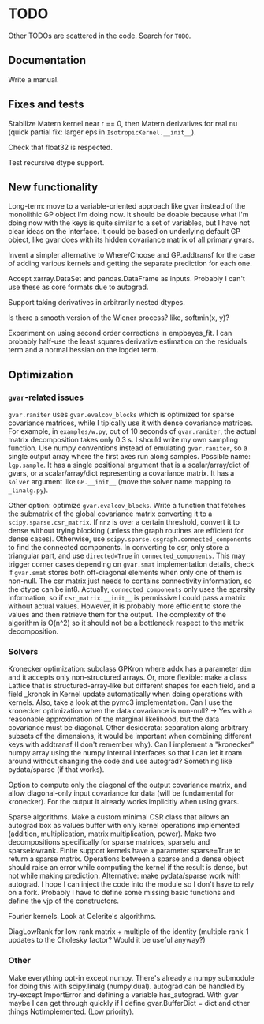 # TODO

Other TODOs are scattered in the code. Search for `TODO`.

## Documentation

Write a manual.

## Fixes and tests

Stabilize Matern kernel near r == 0, then Matern derivatives for real nu
(quick partial fix: larger eps in `IsotropicKernel.__init__`).

Check that float32 is respected.

Test recursive dtype support.

## New functionality

Long-term: move to a variable-oriented approach like gvar instead of the
monolithic GP object I'm doing now. It should be doable because what I'm
doing now with the keys is quite similar to a set of variables, but I have
not clear ideas on the interface. It could be based on underlying default
GP object, like gvar does with its hidden covariance matrix of all primary
gvars.

Invent a simpler alternative to Where/Choose and GP.addtransf for the case
of adding various kernels and getting the separate prediction for each one.

Accept xarray.DataSet and pandas.DataFrame as inputs. Probably I can't use
these as core formats due to autograd.

Support taking derivatives in arbitrarily nested dtypes.

Is there a smooth version of the Wiener process? like, softmin(x, y)?

Experiment on using second order corrections in empbayes_fit. I can
probably half-use the least squares derivative estimation on the residuals
term and a normal hessian on the logdet term.

## Optimization

### `gvar`-related issues

`gvar.raniter` uses `gvar.evalcov_blocks` which is optimized for sparse
covariance matrices, while I tipically use it with dense covariance matrices.
For example, in `examples/w.py`, out of 10 seconds of `gvar.raniter`, the
actual matrix decomposition takes only 0.3 s. I should write my own sampling
function. Use numpy conventions instead of emulating `gvar.raniter`, so a
single output array where the first axes run along samples. Possible name:
`lgp.sample`. It has a single positional argument that is a scalar/array/dict
of gvars, or a scalar/array/dict representing a covariance matrix. It has a
`solver` argument like `GP.__init__` (move the solver name mapping to
`_linalg.py`).

Other option: optimize `gvar.evalcov_blocks`. Write a function that fetches the
submatrix of the global covariance matrix converting it to a
`scipy.sparse.csr_matrix`. If `nnz` is over a certain threshold, convert it to
dense without trying blocking (unless the graph routines are efficient for
dense cases). Otherwise, use `scipy.sparse.csgraph.connected_components` to
find the connected components. In converting to csr, only store a triangular
part, and use `directed=True` in `connected_components`. This may trigger
corner cases depending on `gvar.smat` implementation details, check if
`gvar.smat` stores both off-diagonal elements when only one of them is
non-null. The csr matrix just needs to contains connectivity information, so
the dtype can be int8. Actually, `connected_components` only uses the sparsity
information, so if `csr_matrix.__init__` is permissive I could pass a matrix
without actual values. However, it is probably more efficient to store the
values and then retrieve them for the output. The complexity of the algorithm
is O(n^2) so it should not be a bottleneck respect to the matrix decomposition.

### Solvers

Kronecker optimization: subclass GPKron where addx has a parameter `dim` and
it accepts only non-structured arrays. Or, more flexible: make a class
Lattice that is structured-array-like but different shapes for each field,
and a field _kronok in Kernel update automatically when doing operations with
kernels. Also, take a look at the pymc3 implementation. Can I use the
kronecker optimization when the data covariance is non-null? -> Yes with a
reasonable approximation of the marginal likelihood, but the data covariance
must be diagonal. Other desiderata: separation along arbitrary subsets of
the dimensions, it would be important when combining different keys with
addtransf (I don't remember why). Can I implement a "kronecker" numpy array
using the numpy internal interfaces so that I can let it roam around without
changing the code and use autograd? Something like pydata/sparse (if that
works).

Option to compute only the diagonal of the output covariance matrix, and
allow diagonal-only input covariance for data (will be fundamental for
kronecker). For the output it already works implicitly when using gvars.

Sparse algorithms. Make a custom minimal CSR class that allows an autograd
box as values buffer with only kernel operations implemented (addition,
multiplication, matrix multiplication, power). Make two decompositions
specifically for sparse matrices, sparselu and sparselowrank. Finite support
kernels have a parameter sparse=True to return a sparse matrix. Operations
between a sparse and a dense object should raise an error while computing
the kernel if the result is dense, but not while making prediction.
Alternative: make pydata/sparse work with autograd. I hope I can inject the
code into the module so I don't have to rely on a fork. Probably I have to
define some missing basic functions and define the vjp of the constructors.

Fourier kernels. Look at Celerite's algorithms.

DiagLowRank for low rank matrix + multiple of the identity (multiple rank-1
updates to the Cholesky factor? Would it be useful anyway?)

### Other

Make everything opt-in except numpy. There's already a numpy submodule for
doing this with scipy.linalg (numpy.dual).
autograd can be handled by try-except ImportError and defining a variable
has_autograd. With gvar maybe I can get through quickly if I define
gvar.BufferDict = dict and other things NotImplemented. (Low priority).
